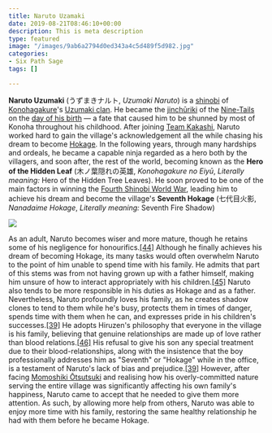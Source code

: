```yaml
---
title: Naruto Uzamaki
date: 2019-08-21T08:46:10+00:00
description: This is meta description
type: featured
image: "/images/9ab6a2794d0ed343a4c5d489f5d982.jpg"
categories:
- Six Path Sage
tags: []

---
```

**Naruto Uzumaki** (うずまきナルト, _Uzumaki Naruto_) is a [shinobi](https://naruto.fandom.com/wiki/Shinobi "Shinobi") of [Konohagakure](https://naruto.fandom.com/wiki/Konohagakure "Konohagakure")'s [Uzumaki clan](https://naruto.fandom.com/wiki/Uzumaki_clan "Uzumaki clan"). He became the [jinchūriki](https://naruto.fandom.com/wiki/Jinch%C5%ABriki "Jinchūriki") of the [Nine-Tails](https://naruto.fandom.com/wiki/Nine-Tails "Nine-Tails") on the [day of his birth](https://naruto.fandom.com/wiki/Nine-Tailed_Demon_Fox%27s_Attack "Nine-Tailed Demon Fox's Attack") — a fate that caused him to be shunned by most of Konoha throughout his childhood. After joining [Team Kakashi](https://naruto.fandom.com/wiki/Team_Kakashi "Team Kakashi"), Naruto worked hard to gain the village's acknowledgement all the while chasing his dream to become [Hokage](https://naruto.fandom.com/wiki/Hokage "Hokage"). In the following years, through many hardships and ordeals, he became a capable ninja regarded as a hero both by the villagers, and soon after, the rest of the world, becoming known as the **Hero of the Hidden Leaf** (木ノ葉隠れの英雄, _Konohagakure no Eiyū_, _Literally meaning:_ Hero of the Hidden Tree Leaves). He soon proved to be one of the main factors in winning the [Fourth Shinobi World War](https://naruto.fandom.com/wiki/Fourth_Shinobi_World_War "Fourth Shinobi World War"), leading him to achieve his dream and become the village's **Seventh Hokage** (七代目火影, _Nanadaime Hokage_, _Literally meaning:_ Seventh Fire Shadow)

![](/images/nu.gif)

As an adult, Naruto becomes wiser and more mature, though he retains some of his negligence for honourifics.[\[44\]](https://naruto.fandom.com/wiki/Naruto_Uzumaki#cite_note-43) Although he finally achieves his dream of becoming Hokage, its many tasks would often overwhelm Naruto to the point of him unable to spend time with his family. He admits that part of this stems was from not having grown up with a father himself, making him unsure of how to interact appropriately with his children.[\[45\]](https://naruto.fandom.com/wiki/Naruto_Uzumaki#cite_note-BE10-44) Naruto also tends to be more responsible in his duties as Hokage and as a father. Nevertheless, Naruto profoundly loves his family, as he creates shadow clones to tend to them while he's busy, protects them in times of danger, spends time with them when he can, and expresses pride in his children's successes.[\[39\]](https://naruto.fandom.com/wiki/Naruto_Uzumaki#cite_note-BorutoMovie-38) He adopts Hiruzen's philosophy that everyone in the village is his family, believing that genuine relationships are made up of love rather than blood relations.[\[46\]](https://naruto.fandom.com/wiki/Naruto_Uzumaki#cite_note-45) His refusal to give his son any special treatment due to their blood-relationships, along with the insistence that the boy professionally addresses him as "Seventh" or "Hokage" while in the office, is a testament of Naruto's lack of bias and prejudice.[\[39\]](https://naruto.fandom.com/wiki/Naruto_Uzumaki#cite_note-BorutoMovie-38) However, after facing [Momoshiki Ōtsutsuki](https://naruto.fandom.com/wiki/Momoshiki_%C5%8Ctsutsuki "Momoshiki Ōtsutsuki") and realising how his overly-committed nature serving the entire village was significantly affecting his own family's happiness, Naruto came to accept that he needed to give them more attention. As such, by allowing more help from others, Naruto was able to enjoy more time with his family, restoring the same healthy relationship he had with them before he became Hokage.